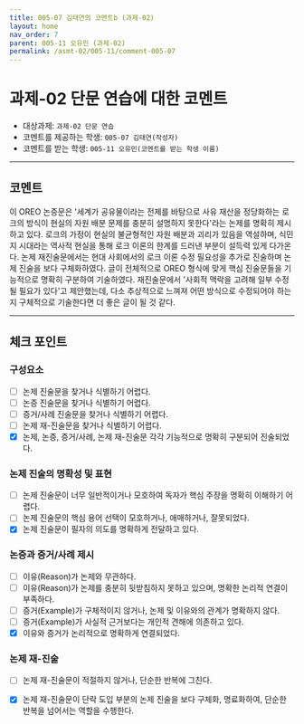 ```yaml
---
title: 005-07 김태연의 코멘트b (과제-02) 
layout: home
nav_order: 7
parent: 005-11 오유민 (과제-02)
permalink: /asmt-02/005-11/comment-005-07
---
```


# 과제-02 단문 연습에 대한 코멘트

- 대상과제: `과제-02 단문 연습`
- 코멘트를 제공하는 학생: `005-07 김태연(작성자)` 
- 코멘트를 받는 학생: `005-11 오유민(코멘트를 받는 학생 이름)` 

---

## 코멘트

이 OREO 논증문은 '세계가 공유물이라는 전제를 바탕으로 사유 재산을 정당화하는 로크의 방식이 현실의 자원 배분 문제를 충분히 설명하지 못한다'라는 논제를 명확히 제시하고 있다. 로크의 가정이 현실의 불균형적인 자원 배분과 괴리가 있음을 역설하며, 식민지 시대라는 역사적 현실을 통해 로크 이론의 한계를 드러낸 부분이 설득력 있게 다가온다. 논제 재진술문에서는 현대 사회에서의 로크 이론 수정 필요성을 추가로 진술하며 논제 진술을 보다 구체화하였다. 글이 전체적으로 OREO 형식에 맞게 핵심 진술문들을 기능적으로 명확히 구분하여 기술하였다. 재진술문에서 '사회적 맥락을 고려해 일부 수정될 필요가 있다'고 제안했는데, 다소 추상적으로 느껴져 어떤 방식으로 수정되어야 하는지 구체적으로 기술한다면 더 좋은 글이 될 것 같다.

---

## 체크 포인트

### **구성요소**
- [ ] 논제 진술문을 찾거나 식별하기 어렵다.
- [ ] 논증 진술문을 찾거나 식별하기 어렵다.
- [ ] 증거/사례 진술문을 찾거나 식별하기 어렵다.
- [ ] 논제 재-진술문을 찾거나 식별하기 어렵다.
- [x] 논제, 논증, 증거/사례, 논제 재-진술문 각각 기능적으로 명확히 구분되어 진술되었다.

### **논제 진술의 명확성 및 표현**  
- [ ] 논제 진술문이 너무 일반적이거나 모호하여 독자가 핵심 주장을 명확히 이해하기 어렵다.  
- [ ] 논제 진술문의 핵심 용어 선택이 모호하거나, 애매하거나, 잘못되었다.  
- [x] 논제 진술문이 필자의 의도를 명확하게 전달하고 있다.  

### **논증과 증거/사례 제시**  
- [ ] 이유(Reason)가 논제와 무관하다.
- [ ] 이유(Reason)가 논제를 충분히 뒷받침하지 못하고 있으며, 명확한 논리적 연결이 부족하다.  
- [ ] 증거(Example)가 구체적이지 않거나, 논제 및 이유와의 관계가 명확하지 않다. 
- [ ] 증거(Example)가 사실적 근거보다는 개인적 견해에 의존하고 있다.  
- [x] 이유와 증거가 논리적으로 명확하게 연결되었다.  

### **논제 재-진술**  
- [ ] 논제 재-진술문이 적절하지 않거나, 단순한 반복에 그친다.   
- [x] 논제 재-진술문이 단락 도입 부분의 논제 진술을 보다 구체화, 명료화하여, 단순한 반복을 넘어서는 역할을 수행한다.  

